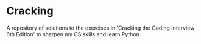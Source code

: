 # Cracking
A repository of solutions to the exercises in 'Cracking the Coding Interview 6th Edition'
to sharpen my CS skills and learn Python

